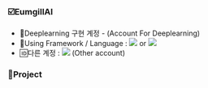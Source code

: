 ### ☑️EumgillAI 
- 🚀Deeplearning 구현 계정 - (Account For Deeplearning)
- 💬Using Framework / Language  : <img src="https://img.shields.io/badge/PyTorch-EE4C2C?style=flat-square&logo=PyTorch&logoColor=white"/></a> or <img src="https://img.shields.io/badge/Python-blue?style=flat-square&logo=Python&logoColor=white"/>
- 🆔다른 계정 : <a href="https://github.com/Eumgill98" target="_blank"><img src="https://img.shields.io/badge/GiHub-181717?style=flat-square&logo=GitHub&logoColor=white"/></a> (Other account)


### 📖Project 

